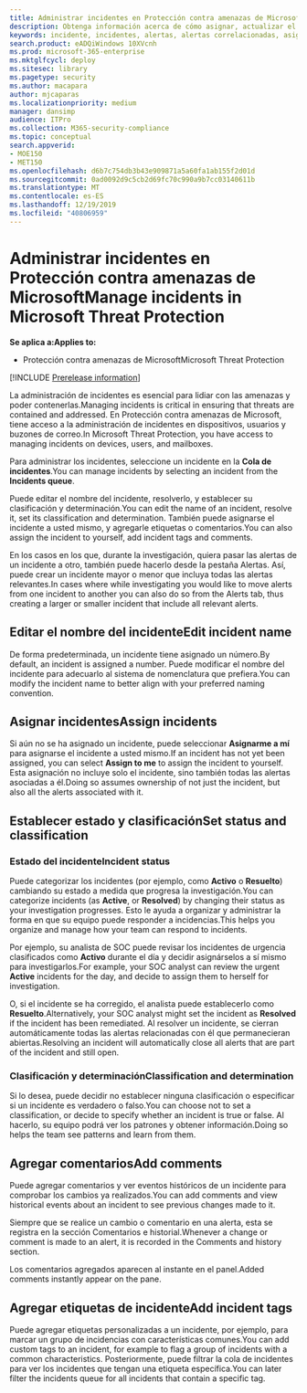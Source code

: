 ```yaml
---
title: Administrar incidentes en Protección contra amenazas de Microsoft
description: Obtenga información acerca de cómo asignar, actualizar el estado
keywords: incidente, incidentes, alertas, alertas correlacionadas, asignar, actualizar, estado, administrar, clasificación, microsoft, 365, m365
search.product: eADQiWindows 10XVcnh
ms.prod: microsoft-365-enterprise
ms.mktglfcycl: deploy
ms.sitesec: library
ms.pagetype: security
ms.author: macapara
author: mjcaparas
ms.localizationpriority: medium
manager: dansimp
audience: ITPro
ms.collection: M365-security-compliance
ms.topic: conceptual
search.appverid:
- MOE150
- MET150
ms.openlocfilehash: d6b7c754db3b43e909871a5a60fa1ab155f2d01d
ms.sourcegitcommit: 0ad0092d9c5cb2d69fc70c990a9b7cc03140611b
ms.translationtype: MT
ms.contentlocale: es-ES
ms.lasthandoff: 12/19/2019
ms.locfileid: "40806959"
---
```

# <a name="manage-incidents-in-microsoft-threat-protection"></a><span data-ttu-id="dafc1-104">Administrar incidentes en Protección contra amenazas de Microsoft</span><span class="sxs-lookup"><span data-stu-id="dafc1-104">Manage incidents in Microsoft Threat Protection</span></span>

<span data-ttu-id="dafc1-105">**Se aplica a:**</span><span class="sxs-lookup"><span data-stu-id="dafc1-105">**Applies to:**</span></span>
- <span data-ttu-id="dafc1-106">Protección contra amenazas de Microsoft</span><span class="sxs-lookup"><span data-stu-id="dafc1-106">Microsoft Threat Protection</span></span>

[!INCLUDE [Prerelease information](../includes/prerelease.md)]

<span data-ttu-id="dafc1-107">La administración de incidentes es esencial para lidiar con las amenazas y poder contenerlas.</span><span class="sxs-lookup"><span data-stu-id="dafc1-107">Managing incidents is critical in ensuring that threats are contained and addressed.</span></span> <span data-ttu-id="dafc1-108">En Protección contra amenazas de Microsoft, tiene acceso a la administración de incidentes en dispositivos, usuarios y buzones de correo.</span><span class="sxs-lookup"><span data-stu-id="dafc1-108">In Microsoft Threat Protection, you have access to managing incidents on devices, users, and mailboxes.</span></span> 


<span data-ttu-id="dafc1-109">Para administrar los incidentes, seleccione un incidente en la **Cola de incidentes**.</span><span class="sxs-lookup"><span data-stu-id="dafc1-109">You can manage incidents by selecting an incident from the **Incidents queue**.</span></span> 

<span data-ttu-id="dafc1-110">Puede editar el nombre del incidente, resolverlo, y establecer su clasificación y determinación.</span><span class="sxs-lookup"><span data-stu-id="dafc1-110">You can edit the name of an incident, resolve it, set its classification and determination.</span></span> <span data-ttu-id="dafc1-111">También puede asignarse el incidente a usted mismo, y agregarle etiquetas o comentarios.</span><span class="sxs-lookup"><span data-stu-id="dafc1-111">You can also assign the incident to yourself, add incident tags and comments.</span></span>

<span data-ttu-id="dafc1-112">En los casos en los que, durante la investigación, quiera pasar las alertas de un incidente a otro, también puede hacerlo desde la pestaña Alertas. Así, puede crear un incidente mayor o menor que incluya todas las alertas relevantes.</span><span class="sxs-lookup"><span data-stu-id="dafc1-112">In cases where while investigating you would like to move alerts from one incident to another you can also do so from the Alerts tab, thus creating a larger or smaller incident that include all relevant alerts.</span></span>

## <a name="edit-incident-name"></a><span data-ttu-id="dafc1-113">Editar el nombre del incidente</span><span class="sxs-lookup"><span data-stu-id="dafc1-113">Edit incident name</span></span>
<span data-ttu-id="dafc1-114">De forma predeterminada, un incidente tiene asignado un número.</span><span class="sxs-lookup"><span data-stu-id="dafc1-114">By default, an incident is assigned a number.</span></span> <span data-ttu-id="dafc1-115">Puede modificar el nombre del incidente para adecuarlo al sistema de nomenclatura que prefiera.</span><span class="sxs-lookup"><span data-stu-id="dafc1-115">You can modify the incident name to better align with your preferred naming convention.</span></span>
 
## <a name="assign-incidents"></a><span data-ttu-id="dafc1-116">Asignar incidentes</span><span class="sxs-lookup"><span data-stu-id="dafc1-116">Assign incidents</span></span>
<span data-ttu-id="dafc1-117">Si aún no se ha asignado un incidente, puede seleccionar **Asignarme a mí** para asignarse el incidente a usted mismo.</span><span class="sxs-lookup"><span data-stu-id="dafc1-117">If an incident has not yet been assigned, you can select **Assign to me** to assign the incident to yourself.</span></span> <span data-ttu-id="dafc1-118">Esta asignación no incluye solo el incidente, sino también todas las alertas asociadas a él.</span><span class="sxs-lookup"><span data-stu-id="dafc1-118">Doing so assumes ownership of not just the incident, but also all the alerts associated with it.</span></span>

## <a name="set-status-and-classification"></a><span data-ttu-id="dafc1-119">Establecer estado y clasificación</span><span class="sxs-lookup"><span data-stu-id="dafc1-119">Set status and classification</span></span>
### <a name="incident-status"></a><span data-ttu-id="dafc1-120">Estado del incidente</span><span class="sxs-lookup"><span data-stu-id="dafc1-120">Incident status</span></span>
<span data-ttu-id="dafc1-121">Puede categorizar los incidentes (por ejemplo, como **Activo** o **Resuelto**) cambiando su estado a medida que progresa la investigación.</span><span class="sxs-lookup"><span data-stu-id="dafc1-121">You can categorize incidents (as **Active**, or **Resolved**) by changing their status as your investigation progresses.</span></span> <span data-ttu-id="dafc1-122">Esto le ayuda a organizar y administrar la forma en que su equipo puede responder a incidencias.</span><span class="sxs-lookup"><span data-stu-id="dafc1-122">This helps you organize and manage how your team can respond to incidents.</span></span>

<span data-ttu-id="dafc1-123">Por ejemplo, su analista de SOC puede revisar los incidentes de urgencia clasificados como **Activo** durante el día y decidir asignárselos a sí mismo para investigarlos.</span><span class="sxs-lookup"><span data-stu-id="dafc1-123">For example, your SOC analyst can review the urgent **Active** incidents for the day, and decide to assign them to herself for investigation.</span></span>

<span data-ttu-id="dafc1-124">O, si el incidente se ha corregido, el analista puede establecerlo como **Resuelto**.</span><span class="sxs-lookup"><span data-stu-id="dafc1-124">Alternatively, your SOC analyst might set the incident as **Resolved** if the incident has been remediated.</span></span> <span data-ttu-id="dafc1-125">Al resolver un incidente, se cierran automáticamente todas las alertas relacionadas con él que permanecieran abiertas.</span><span class="sxs-lookup"><span data-stu-id="dafc1-125">Resolving an incident will automatically close all alerts that are part of the incident and still open.</span></span> 

### <a name="classification-and-determination"></a><span data-ttu-id="dafc1-126">Clasificación y determinación</span><span class="sxs-lookup"><span data-stu-id="dafc1-126">Classification and determination</span></span>
<span data-ttu-id="dafc1-127">Si lo desea, puede decidir no establecer ninguna clasificación o especificar si un incidente es verdadero o falso.</span><span class="sxs-lookup"><span data-stu-id="dafc1-127">You can choose not to set a classification, or decide to specify whether an incident is true or false.</span></span> <span data-ttu-id="dafc1-128">Al hacerlo, su equipo podrá ver los patrones y obtener información.</span><span class="sxs-lookup"><span data-stu-id="dafc1-128">Doing so helps the team see patterns and learn from them.</span></span> 

## <a name="add-comments"></a><span data-ttu-id="dafc1-129">Agregar comentarios</span><span class="sxs-lookup"><span data-stu-id="dafc1-129">Add comments</span></span>
<span data-ttu-id="dafc1-130">Puede agregar comentarios y ver eventos históricos de un incidente para comprobar los cambios ya realizados.</span><span class="sxs-lookup"><span data-stu-id="dafc1-130">You can add comments and view historical events about an incident to see previous changes made to it.</span></span>

<span data-ttu-id="dafc1-131">Siempre que se realice un cambio o comentario en una alerta, esta se registra en la sección Comentarios e historial.</span><span class="sxs-lookup"><span data-stu-id="dafc1-131">Whenever a change or comment is made to an alert, it is recorded in the Comments and history section.</span></span>

<span data-ttu-id="dafc1-132">Los comentarios agregados aparecen al instante en el panel.</span><span class="sxs-lookup"><span data-stu-id="dafc1-132">Added comments instantly appear on the pane.</span></span>

## <a name="add-incident-tags"></a><span data-ttu-id="dafc1-133">Agregar etiquetas de incidente</span><span class="sxs-lookup"><span data-stu-id="dafc1-133">Add incident tags</span></span>
<span data-ttu-id="dafc1-134">Puede agregar etiquetas personalizadas a un incidente, por ejemplo, para marcar un grupo de incidencias con características comunes.</span><span class="sxs-lookup"><span data-stu-id="dafc1-134">You can add custom tags to an incident, for example to flag a group of incidents with a common characteristics.</span></span> <span data-ttu-id="dafc1-135">Posteriormente, puede filtrar la cola de incidentes para ver los incidentes que tengan una etiqueta específica.</span><span class="sxs-lookup"><span data-stu-id="dafc1-135">You can later filter the incidents queue for all incidents that contain a specific tag.</span></span>

